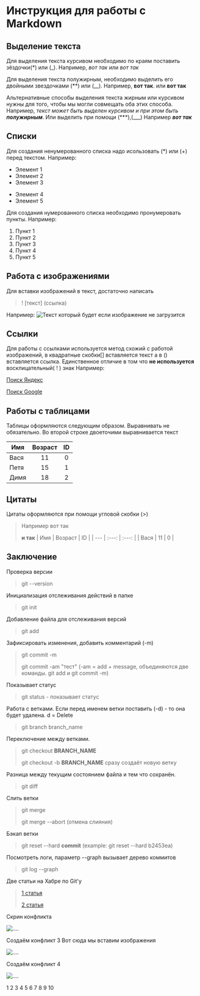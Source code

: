 # **Инструкция для работы с Markdown**

## **Выделение текста**

Для выделения текста курсивом необходимо по краям поставить зёздочки(*) или (_). Например, *вот так* или _вот так_

Для выделения текста полужирным, необходимо выделить его двойными звездочками (**) или (__).
Например, **вот так**. или __вот так__

Альтернативные способы выделения текста жирным или курсивом нужны для того, чтобы мы могли совмещать оба этих способа. Например, _текст может быть выделен курсивом и при этом быть **полужирным**_.
Или выделить при помощи (***),(___)
Например ***вот так***

## **Списки**
Для создания ненумерованного списка надо исользовать (*) или (+) перед текстом.
Например:

* Элемент 1
* Элемент 2
* Элемент 3
+ Элемент 4
+ Элемент 5

Для создания нумерованного списка необходимо пронумеровать пункты. 
Например:

1. Пункт 1
2. Пункт 2
3. Пункт 3
4. Пункт 4
5. Пункт 5

## **Работа с изображениями**

Для вставки изображений в текст, достаточно написать 

>! [текст] (ссылка)

Например: 
![Текст который будет если изображение не загрузится](baza.jpg)


## **Ссылки**
Для работы с ссылками используется метод схожий с работой изображений, 
в квадратные скобки[] вставляется текст а в () вставляется ссылка.
Единственное отличие в том что **не используется** восклицательный( ! ) знак
Например:

[Поиск Яндекс](yandex.ru)

[Поиск Google](google.com)

## **Работы с таблицами**
Таблицы оформляются следующим образом.
Выравнивать не обязательно.
Во второй строке двоеточими выравнивается текст

| Имя   | Возраст | ID |
| --- | :---: |  :---: |
| Вася  | 11 | 0 |
| Петя  | 15 | 1 |
| Димя  | 18  | 2 |

## **Цитаты**
Цитаты оформляются при помощи угловой скобки (>)
> Например вот так
>
> **и так**
>| Имя   | Возраст | ID |
>| --- | :---: |  :---: |
>| Вася  | 11 | 0 |

## **Заключение**

Проверка версии
> git --version  

Инициализация отслеживания действий в папке 
> git init


Добавление файла для отслеживания версий 
> git add 
  
Зафиксировать изменения, добавить комментарий (-m) 
> git commit -m  
>
> git commit -am "тест" (-am = add + message, объединяются две команды. git add и git commit -m)

Показывает статус
> git status - показывает статус

Работа с ветками. Если перед именем ветки поставить (-d) - то она будет удалена. d = Delete
> git branch branch_name
 
Переключение между ветками.
> git checkout **BRANCH_NAME**
> 
> git checkout -b **BRANCH_NAME** сразу создаёт новую ветку

Разница между текущим состоянием файла и тем что сохранён. 
> git diff  
 
Слить ветки
>git merge
>
>git merge --abort (отмена слияния)

Бэкап ветки
>git reset --hard **commit** (example: git reset --hard b2453ea)

Посмотреть логи, параметр --graph вызывает дерево коммитов
> git log --graph 

Две статьи на Хабре по Git'у
> [1 статья](https://habr.com/ru/post/541258/)
>
> [2 статья](https://habr.com/ru/post/542616/)

Скрин конфликта

![....](conflict.JPG)

Создаём конфликт 3
 Вот сюда мы вставим изображения

 ![....](conflict2.JPG)
 
 Создаём конфликт 4

 ![....](conflict3.JPG)



1
2
3 
4
5
6
7
8
9
10
